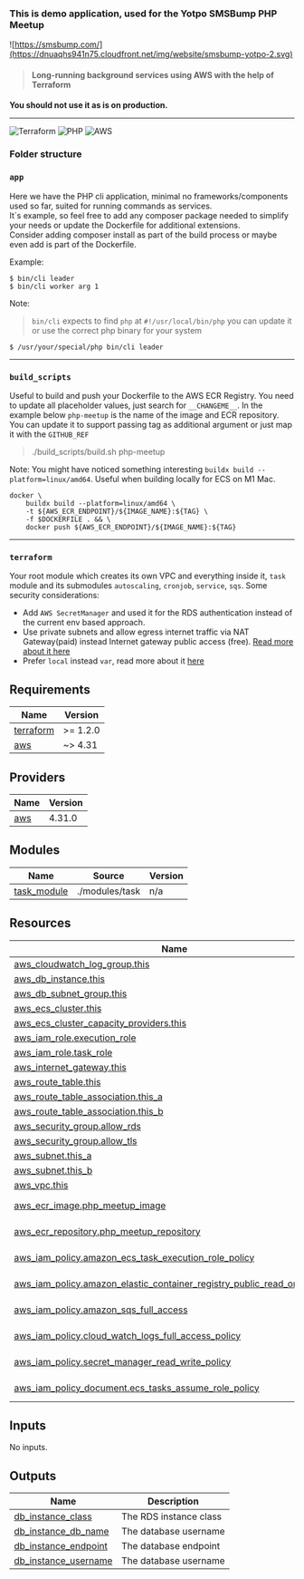 ### This is demo application, used for the Yotpo SMSBump PHP Meetup  
![https://smsbump.com/](https://dnuaqhs941n75.cloudfront.net/img/website/smsbump-yotpo-2.svg)
> #### Long-running background services using AWS with the help of Terraform
**You should not use it as is on production.**

---
![Terraform](https://img.shields.io/badge/terraform-%235835CC.svg?style=for-the-badge&logo=terraform&logoColor=white)
![PHP](https://img.shields.io/badge/php-%23777BB4.svg?style=for-the-badge&logo=php&logoColor=white)
![AWS](https://img.shields.io/badge/AWS-%23FF9900.svg?style=for-the-badge&logo=amazon-aws&logoColor=white)

### Folder structure
### `app`  
Here we have the PHP cli application, minimal no frameworks/components used so far, suited for running commands as services.   
It`s example, so feel free to add any composer package needed to simplify your needs or update the Dockerfile for additional extensions.  
Consider adding composer install as part of the build process or maybe even add is part of the Dockerfile.

Example: 
```shell
$ bin/cli leader
$ bin/cli worker arg 1
```
Note:
> `bin/cli` expects to find `php` at `#!/usr/local/bin/php` you can update it or use the correct php binary for your system
```shell
$ /usr/your/special/php bin/cli leader
```
---
### `build_scripts` 
Useful to build and push your Dockerfile to the AWS ECR Registry. You need to update all placeholder values, just search for 
```__CHANGEME__```. In the example below `php-meetup` is the name of the image and ECR repository.
You can update it to support passing tag as additional argument or just map it with the `GITHUB_REF`
> ./build_scripts/build.sh php-meetup

Note:
You might have noticed something interesting `buildx build --platform=linux/amd64`. Useful when building locally for ECS on M1 Mac.
```shell
docker \
    buildx build --platform=linux/amd64 \
    -t ${AWS_ECR_ENDPOINT}/${IMAGE_NAME}:${TAG} \
    -f $DOCKERFILE . && \
    docker push ${AWS_ECR_ENDPOINT}/${IMAGE_NAME}:${TAG}
```

---
### `terraform`
Your root module which creates its own VPC and everything inside it, `task` module and its submodules `autoscaling`, `cronjob`, `service`, `sqs`.
Some security considerations: 
* Add `AWS SecretManager` and used it for the RDS authentication instead of the current env based approach.
* Use private subnets and allow egress internet traffic via NAT Gateway(paid) instead Internet gateway public access (free). 
[Read more about it here](https://aws.amazon.com/premiumsupport/knowledge-center/ecs-pull-container-api-error-ecr/)
* Prefer `local` instead `var`, read more about it [here](https://learn.hashicorp.com/tutorials/terraform/locals)

<!-- BEGIN_TF_DOCS -->
## Requirements

| Name | Version |
|------|---------|
| <a name="requirement_terraform"></a> [terraform](#requirement\_terraform) | >= 1.2.0 |
| <a name="requirement_aws"></a> [aws](#requirement\_aws) | ~> 4.31 |

## Providers

| Name | Version |
|------|---------|
| <a name="provider_aws"></a> [aws](#provider\_aws) | 4.31.0 |

## Modules

| Name | Source | Version |
|------|--------|---------|
| <a name="module_task_module"></a> [task\_module](#module\_task\_module) | ./modules/task | n/a |

## Resources

| Name | Type |
|------|------|
| [aws_cloudwatch_log_group.this](https://registry.terraform.io/providers/hashicorp/aws/latest/docs/resources/cloudwatch_log_group) | resource |
| [aws_db_instance.this](https://registry.terraform.io/providers/hashicorp/aws/latest/docs/resources/db_instance) | resource |
| [aws_db_subnet_group.this](https://registry.terraform.io/providers/hashicorp/aws/latest/docs/resources/db_subnet_group) | resource |
| [aws_ecs_cluster.this](https://registry.terraform.io/providers/hashicorp/aws/latest/docs/resources/ecs_cluster) | resource |
| [aws_ecs_cluster_capacity_providers.this](https://registry.terraform.io/providers/hashicorp/aws/latest/docs/resources/ecs_cluster_capacity_providers) | resource |
| [aws_iam_role.execution_role](https://registry.terraform.io/providers/hashicorp/aws/latest/docs/resources/iam_role) | resource |
| [aws_iam_role.task_role](https://registry.terraform.io/providers/hashicorp/aws/latest/docs/resources/iam_role) | resource |
| [aws_internet_gateway.this](https://registry.terraform.io/providers/hashicorp/aws/latest/docs/resources/internet_gateway) | resource |
| [aws_route_table.this](https://registry.terraform.io/providers/hashicorp/aws/latest/docs/resources/route_table) | resource |
| [aws_route_table_association.this_a](https://registry.terraform.io/providers/hashicorp/aws/latest/docs/resources/route_table_association) | resource |
| [aws_route_table_association.this_b](https://registry.terraform.io/providers/hashicorp/aws/latest/docs/resources/route_table_association) | resource |
| [aws_security_group.allow_rds](https://registry.terraform.io/providers/hashicorp/aws/latest/docs/resources/security_group) | resource |
| [aws_security_group.allow_tls](https://registry.terraform.io/providers/hashicorp/aws/latest/docs/resources/security_group) | resource |
| [aws_subnet.this_a](https://registry.terraform.io/providers/hashicorp/aws/latest/docs/resources/subnet) | resource |
| [aws_subnet.this_b](https://registry.terraform.io/providers/hashicorp/aws/latest/docs/resources/subnet) | resource |
| [aws_vpc.this](https://registry.terraform.io/providers/hashicorp/aws/latest/docs/resources/vpc) | resource |
| [aws_ecr_image.php_meetup_image](https://registry.terraform.io/providers/hashicorp/aws/latest/docs/data-sources/ecr_image) | data source |
| [aws_ecr_repository.php_meetup_repository](https://registry.terraform.io/providers/hashicorp/aws/latest/docs/data-sources/ecr_repository) | data source |
| [aws_iam_policy.amazon_ecs_task_execution_role_policy](https://registry.terraform.io/providers/hashicorp/aws/latest/docs/data-sources/iam_policy) | data source |
| [aws_iam_policy.amazon_elastic_container_registry_public_read_only_policy](https://registry.terraform.io/providers/hashicorp/aws/latest/docs/data-sources/iam_policy) | data source |
| [aws_iam_policy.amazon_sqs_full_access](https://registry.terraform.io/providers/hashicorp/aws/latest/docs/data-sources/iam_policy) | data source |
| [aws_iam_policy.cloud_watch_logs_full_access_policy](https://registry.terraform.io/providers/hashicorp/aws/latest/docs/data-sources/iam_policy) | data source |
| [aws_iam_policy.secret_manager_read_write_policy](https://registry.terraform.io/providers/hashicorp/aws/latest/docs/data-sources/iam_policy) | data source |
| [aws_iam_policy_document.ecs_tasks_assume_role_policy](https://registry.terraform.io/providers/hashicorp/aws/latest/docs/data-sources/iam_policy_document) | data source |

## Inputs

No inputs.

## Outputs

| Name | Description |
|------|-------------|
| <a name="output_db_instance_class"></a> [db\_instance\_class](#output\_db\_instance\_class) | The RDS instance class |
| <a name="output_db_instance_db_name"></a> [db\_instance\_db\_name](#output\_db\_instance\_db\_name) | The database username |
| <a name="output_db_instance_endpoint"></a> [db\_instance\_endpoint](#output\_db\_instance\_endpoint) | The database endpoint |
| <a name="output_db_instance_username"></a> [db\_instance\_username](#output\_db\_instance\_username) | The database username |
<!-- END_TF_DOCS -->
